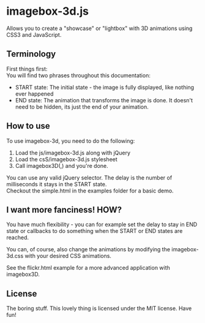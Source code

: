 imagebox-3d.js
==============

Allows you to create a "showcase" or "lightbox" with 3D animations using CSS3 and JavaScript.

## Terminology

First things first:  
You will find two phrases throughout this documentation:
* START state: The initial state - the image is fully displayed, like nothing ever happened
* END state: The animation that transforms the image is done. It doesn't need to be hidden, its just the end of your animation.

## How to use

To use imagebox-3d, you need to do the following:
1. Load the js/imagebox-3d.js along with jQuery
2. Load the csS/imagebox-3d.js stylesheet
3. Call imagebox3D(<selector>,<delay for start state>) and you're done.

You can use any valid jQuery selector. The delay is the number of milliseconds it stays in the START state.  
Checkout the simple.html in the examples folder for a basic demo.

## I want more fanciness! HOW?

You have much flexibility - you can for example set the delay to stay in END state 
or callbacks to do something when the START or END states are reached.  

You can, of course, also change the animations by modifying the imagebox-3d.css with your desired CSS animations.

See the flickr.html example for a more advanced application with imagebox3D.


## License

The boring stuff.
This lovely thing is licensed under the MIT license. Have fun!